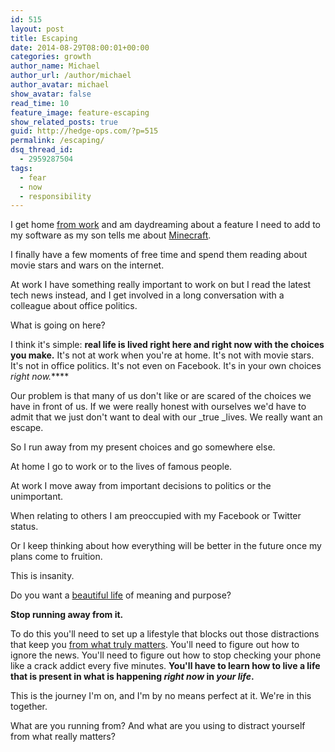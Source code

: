 ```yaml
---
id: 515
layout: post
title: Escaping
date: 2014-08-29T08:00:01+00:00
categories: growth
author_name: Michael
author_url: /author/michael
author_avatar: michael
show_avatar: false
read_time: 10
feature_image: feature-escaping 
show_related_posts: true 
guid: http://hedge-ops.com/?p=515
permalink: /escaping/
dsq_thread_id:
  - 2959287504
tags:
  - fear
  - now
  - responsibility
---
```

I get home [from work](/ten-takeaways-from-the-last-10-years-at-radiantncr/) and am daydreaming about a feature I need to add to my software as my son tells me about [Minecraft](https://minecraft.net/).

I finally have a few moments of free time and spend them reading about movie stars and wars on the internet.

At work I have something really important to work on but I read the latest tech news instead, and I get involved in a long conversation with a colleague about office politics.

What is going on here?<!--more-->

I think it's simple: **real life is lived right here and right now with the choices you make.** It's not at work when you're at home. It's not with movie stars. It's not in office politics. It's not even on Facebook. It's in your own choices _right now._**** 

Our problem is that many of us don't like or are scared of the choices we have in front of us. If we were really honest with ourselves we'd have to admit that we just don't want to deal with our _true _lives. We really want an escape.

So I run away from my present choices and go somewhere else.

At home I go to work or to the lives of famous people.

At work I move away from important decisions to politics or the unimportant.

When relating to others I am preoccupied with my Facebook or Twitter status.

Or I keep thinking about how everything will be better in the future once my plans come to fruition.

This is insanity.

Do you want a [beautiful life](/life-is-art/) of meaning and purpose?

**Stop running away from it.**

To do this you'll need to set up a lifestyle that blocks out those distractions that keep you [from what truly matters](/achievable-contentment/). You'll need to figure out how to ignore the news. You'll need to figure out how to stop checking your phone like a crack addict every five minutes. **You'll have to learn how to live a life that is present in what is happening _right now_ in _your life_.**

This is the journey I'm on, and I'm by no means perfect at it. We're in this together.

What are you running from? And what are you using to distract yourself from what really matters?